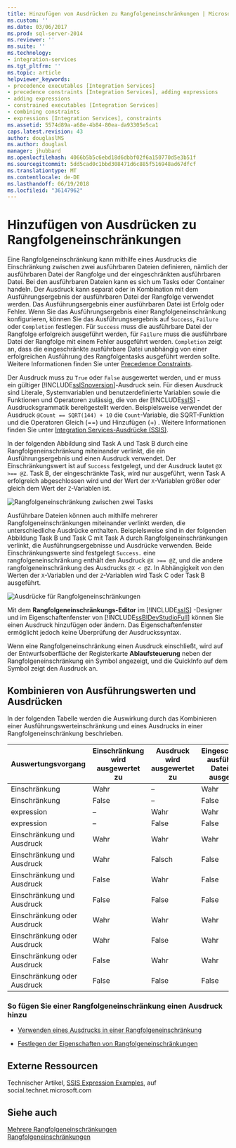 ```yaml
---
title: Hinzufügen von Ausdrücken zu Rangfolgeneinschränkungen | Microsoft Docs
ms.custom: ''
ms.date: 03/06/2017
ms.prod: sql-server-2014
ms.reviewer: ''
ms.suite: ''
ms.technology:
- integration-services
ms.tgt_pltfrm: ''
ms.topic: article
helpviewer_keywords:
- precedence executables [Integration Services]
- precedence constraints [Integration Services], adding expressions
- adding expressions
- constrained executables [Integration Services]
- combining constraints
- expressions [Integration Services], constraints
ms.assetid: 5574d89a-a68e-4b84-80ea-da93305e5ca1
caps.latest.revision: 43
author: douglaslMS
ms.author: douglasl
manager: jhubbard
ms.openlocfilehash: 4066b5b5c6ebd18d6dbbf02f6a150770d5e3b51f
ms.sourcegitcommit: 5dd5cad0c1bbd308471d6c885f516948ad67dfcf
ms.translationtype: MT
ms.contentlocale: de-DE
ms.lasthandoff: 06/19/2018
ms.locfileid: "36147962"
---
```

# <a name="add-expressions-to-precedence-constraints"></a>Hinzufügen von Ausdrücken zu Rangfolgeneinschränkungen
  Eine Rangfolgeneinschränkung kann mithilfe eines Ausdrucks die Einschränkung zwischen zwei ausführbaren Dateien definieren, nämlich der ausführbaren Datei der Rangfolge und der eingeschränkten ausführbaren Datei. Bei den ausführbaren Dateien kann es sich um Tasks oder Container handeln. Der Ausdruck kann separat oder in Kombination mit dem Ausführungsergebnis der ausführbaren Datei der Rangfolge verwendet werden. Das Ausführungsergebnis einer ausführbaren Datei ist Erfolg oder Fehler. Wenn Sie das Ausführungsergebnis einer Rangfolgeneinschränkung konfigurieren, können Sie das Ausführungsergebnis auf `Success`, `Failure` oder `Completion` festlegen. Für `Success` muss die ausführbare Datei der Rangfolge erfolgreich ausgeführt werden, für `Failure` muss die ausführbare Datei der Rangfolge mit einem Fehler ausgeführt werden. `Completion` zeigt an, dass die eingeschränkte ausführbare Datei unabhängig von einer erfolgreichen Ausführung des Rangfolgentasks ausgeführt werden sollte. Weitere Informationen finden Sie unter [Precedence Constraints](control-flow/precedence-constraints.md).  
  
 Der Ausdruck muss zu  `True` oder `False` ausgewertet werden, und er muss ein gültiger [!INCLUDE[ssISnoversion](../includes/ssisnoversion-md.md)]-Ausdruck sein. Für diesen Ausdruck sind Literale, Systemvariablen und benutzerdefinierte Variablen sowie die Funktionen und Operatoren zulässig, die von der [!INCLUDE[ssIS](../includes/ssis-md.md)] -Ausdrucksgrammatik bereitgestellt werden. Beispielsweise verwendet der Ausdruck `@Count == SQRT(144) + 10` die `Count`-Variable, die SQRT-Funktion und die Operatoren Gleich (==) und Hinzufügen (+) . Weitere Informationen finden Sie unter [Integration Services-Ausdrücke &#40;SSIS&#41;](expressions/integration-services-ssis-expressions.md).  
  
 In der folgenden Abbildung sind Task A und Task B durch eine Rangfolgeneinschränkung miteinander verlinkt, die ein Ausführungsergebnis und einen Ausdruck verwendet. Der Einschränkungswert ist auf `Success` festgelegt, und der Ausdruck lautet `@X >== @Z`. Task B, der eingeschränkte Task, wird nur ausgeführt, wenn Task A erfolgreich abgeschlossen wird und der Wert der `X`-Variablen größer oder gleich dem Wert der `Z`-Variablen ist.  
  
 ![Rangfolgeneinschränkung zwischen zwei Tasks](media/mw-dts-03.gif "Rangfolgeneinschränkung zwischen zwei Tasks")  
  
 Ausführbare Dateien können auch mithilfe mehrerer Rangfolgeneinschränkungen miteinander verlinkt werden, die unterschiedliche Ausdrücke enthalten. Beispielsweise sind in der folgenden Abbildung Task B und Task C mit Task A durch Rangfolgeneinschränkungen verlinkt, die Ausführungsergebnisse und Ausdrücke verwenden. Beide Einschränkungswerte sind festgelegt `Success.` eine rangfolgeneinschränkung enthält den Ausdruck `@X >== @Z`, und die andere rangfolgeneinschränkung des Ausdrucks `@X < @Z`. In Abhängigkeit von den Werten der `X`-Variablen und der `Z`-Variablen wird Task C oder Task B ausgeführt.  
  
 ![Ausdrücke für Rangfolgeneinschränkungen](media/mw-dts-04.gif "Ausdrücke für Rangfolgeneinschränkungen")  
  
 Mit dem **Rangfolgeneinschränkungs-Editor** im [!INCLUDE[ssIS](../includes/ssis-md.md)] -Designer und im Eigenschaftenfenster von [!INCLUDE[ssBIDevStudioFull](../includes/ssbidevstudiofull-md.md)] können Sie einen Ausdruck hinzufügen oder ändern. Das Eigenschaftenfenster ermöglicht jedoch keine Überprüfung der Ausdruckssyntax.  
  
 Wenn eine Rangfolgeneinschränkung einen Ausdruck einschließt, wird auf der Entwurfsoberfläche der Registerkarte **Ablaufsteuerung** neben der Rangfolgeneinschränkung ein Symbol angezeigt, und die QuickInfo auf dem Symbol zeigt den Ausdruck an.  
  
## <a name="combining-execution-values-and-expressions"></a>Kombinieren von Ausführungswerten und Ausdrücken  
 In der folgenden Tabelle werden die Auswirkung durch das Kombinieren einer Ausführungswerteinschränkung und eines Ausdrucks in einer Rangfolgeneinschränkung beschrieben.  
  
|Auswertungsvorgang|Einschränkung wird ausgewertet zu|Ausdruck wird ausgewertet zu|Eingeschränkte ausführbare Datei wird ausgeführt|  
|--------------------------|-----------------------------|-----------------------------|---------------------------------|  
|Einschränkung|Wahr|–|Wahr|  
|Einschränkung|False|–|False|  
|expression|–|Wahr|Wahr|  
|expression|–|False|False|  
|Einschränkung und Ausdruck|Wahr|Wahr|Wahr|  
|Einschränkung und Ausdruck|Wahr|Falsch|False|  
|Einschränkung und Ausdruck|False|Wahr|False|  
|Einschränkung und Ausdruck|False|False|False|  
|Einschränkung oder Ausdruck|Wahr|Wahr|Wahr|  
|Einschränkung oder Ausdruck|Wahr|False|Wahr|  
|Einschränkung oder Ausdruck|False|Wahr|Wahr|  
|Einschränkung oder Ausdruck|False|False|False|  
  
### <a name="to-add-an-expression-to-a-precedence-constraint"></a>So fügen Sie einer Rangfolgeneinschränkung einen Ausdruck hinzu  
  
-   [Verwenden eines Ausdrucks in einer Rangfolgeneinschränkung](../../2014/integration-services/use-an-expression-in-a-precedence-constraint.md)  
  
-   [Festlegen der Eigenschaften von Rangfolgeneinschränkungen](../../2014/integration-services/set-the-properties-of-a-precedence-constraint.md)  
  
## <a name="external-resources"></a>Externe Ressourcen  
 Technischer Artikel, [SSIS Expression Examples](http://go.microsoft.com/fwlink/?LinkId=220761), auf social.technet.microsoft.com  
  
## <a name="see-also"></a>Siehe auch  
 [Mehrere Rangfolgeneinschränkungen](../../2014/integration-services/multiple-precedence-constraints.md)   
 [Rangfolgeneinschränkungen](control-flow/precedence-constraints.md)  
  
  